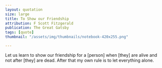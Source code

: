 ```yaml
---
layout: quotation
size: large
title: To Show our Friendship
attribution: F Scott Fitzgerald
publication: The Great Gatsby
tags: [quote]
thumbnail: "/assets/img/thumbnails/notebook-420x255.png"

---
```


Let us learn to show our friendship for a [person] when [they] are
alive and not after [they] are dead. After that my own rule is to let
everything alone.
